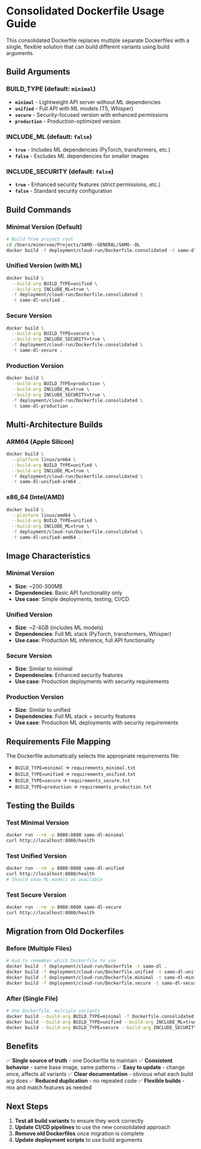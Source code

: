 # Consolidated Dockerfile Usage Guide

This consolidated Dockerfile replaces multiple separate Dockerfiles with a single, flexible solution that can build different variants using build arguments.

## **Build Arguments**

### **BUILD_TYPE** (default: `minimal`)
- **`minimal`** - Lightweight API server without ML dependencies
- **`unified`** - Full API with ML models (T5, Whisper)
- **`secure`** - Security-focused version with enhanced permissions
- **`production`** - Production-optimized version

### **INCLUDE_ML** (default: `false`)
- **`true`** - Includes ML dependencies (PyTorch, transformers, etc.)
- **`false`** - Excludes ML dependencies for smaller images

### **INCLUDE_SECURITY** (default: `false`)
- **`true`** - Enhanced security features (strict permissions, etc.)
- **`false`** - Standard security configuration

## **Build Commands**

### **Minimal Version (Default)**
```bash
# Build from project root
cd /Users/minervae/Projects/SAMO--GENERAL/SAMO--DL
docker build -f deployment/cloud-run/Dockerfile.consolidated -t samo-dl-minimal .
```

### **Unified Version (with ML)**
```bash
docker build \
  --build-arg BUILD_TYPE=unified \
  --build-arg INCLUDE_ML=true \
  -f deployment/cloud-run/Dockerfile.consolidated \
  -t samo-dl-unified .
```

### **Secure Version**
```bash
docker build \
  --build-arg BUILD_TYPE=secure \
  --build-arg INCLUDE_SECURITY=true \
  -f deployment/cloud-run/Dockerfile.consolidated \
  -t samo-dl-secure .
```

### **Production Version**
```bash
docker build \
  --build-arg BUILD_TYPE=production \
  --build-arg INCLUDE_ML=true \
  --build-arg INCLUDE_SECURITY=true \
  -f deployment/cloud-run/Dockerfile.consolidated \
  -t samo-dl-production .
```

## **Multi-Architecture Builds**

### **ARM64 (Apple Silicon)**
```bash
docker build \
  --platform linux/arm64 \
  --build-arg BUILD_TYPE=unified \
  --build-arg INCLUDE_ML=true \
  -f deployment/cloud-run/Dockerfile.consolidated \
  -t samo-dl-unified-arm64 .
```

### **x86_64 (Intel/AMD)**
```bash
docker build \
  --platform linux/amd64 \
  --build-arg BUILD_TYPE=unified \
  --build-arg INCLUDE_ML=true \
  -f deployment/cloud-run/Dockerfile.consolidated \
  -t samo-dl-unified-amd64 .
```

## **Image Characteristics**

### **Minimal Version**
- **Size**: ~200-300MB
- **Dependencies**: Basic API functionality only
- **Use case**: Simple deployments, testing, CI/CD

### **Unified Version**
- **Size**: ~2-4GB (includes ML models)
- **Dependencies**: Full ML stack (PyTorch, transformers, Whisper)
- **Use case**: Production ML inference, full API functionality

### **Secure Version**
- **Size**: Similar to minimal
- **Dependencies**: Enhanced security features
- **Use case**: Production deployments with security requirements

### **Production Version**
- **Size**: Similar to unified
- **Dependencies**: Full ML stack + security features
- **Use case**: Production ML deployments with security requirements

## **Requirements File Mapping**

The Dockerfile automatically selects the appropriate requirements file:
- `BUILD_TYPE=minimal` → `requirements_minimal.txt`
- `BUILD_TYPE=unified` → `requirements_unified.txt`
- `BUILD_TYPE=secure` → `requirements_secure.txt`
- `BUILD_TYPE=production` → `requirements_production.txt`

## **Testing the Builds**

### **Test Minimal Version**
```bash
docker run --rm -p 8080:8080 samo-dl-minimal
curl http://localhost:8080/health
```

### **Test Unified Version**
```bash
docker run --rm -p 8080:8080 samo-dl-unified
curl http://localhost:8080/health
# Should show ML models as available
```

### **Test Secure Version**
```bash
docker run --rm -p 8080:8080 samo-dl-secure
curl http://localhost:8080/health
```

## **Migration from Old Dockerfiles**

### **Before (Multiple Files)**
```bash
# Had to remember which Dockerfile to use
docker build -f deployment/cloud-run/Dockerfile -t samo-dl .
docker build -f deployment/cloud-run/Dockerfile.unified -t samo-dl-unified .
docker build -f deployment/cloud-run/Dockerfile.minimal -t samo-dl-minimal .
docker build -f deployment/cloud-run/Dockerfile.secure -t samo-dl-secure .
```

### **After (Single File)**
```bash
# One Dockerfile, multiple variants
docker build --build-arg BUILD_TYPE=minimal -f Dockerfile.consolidated -t samo-dl-minimal .
docker build --build-arg BUILD_TYPE=unified --build-arg INCLUDE_ML=true -f Dockerfile.consolidated -t samo-dl-unified .
docker build --build-arg BUILD_TYPE=secure --build-arg INCLUDE_SECURITY=true -f Dockerfile.consolidated -t samo-dl-secure .
```

## **Benefits**

✅ **Single source of truth** - one Dockerfile to maintain
✅ **Consistent behavior** - same base image, same patterns
✅ **Easy to update** - change once, affects all variants
✅ **Clear documentation** - obvious what each build arg does
✅ **Reduced duplication** - no repeated code
✅ **Flexible builds** - mix and match features as needed

## **Next Steps**

1. **Test all build variants** to ensure they work correctly
2. **Update CI/CD pipelines** to use the new consolidated approach
3. **Remove old Dockerfiles** once migration is complete
4. **Update deployment scripts** to use build arguments
